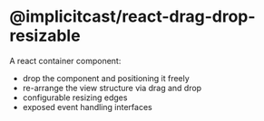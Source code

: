 # @implicitcast/react-drag-drop-resizable

A react container component:

- drop the component and positioning it freely
- re-arrange the view structure via drag and drop
- configurable resizing edges
- exposed event handling interfaces
